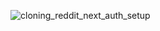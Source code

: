 ![cloning_reddit_next_auth_setup](https://github.com/user-attachments/assets/1d4ffd61-2634-4937-b997-c163a206602e)
